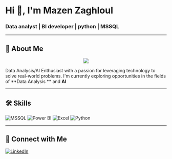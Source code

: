 # Hi 👋, I'm Mazen Zaghloul

### Data analyst | BI developer | python | MSSQL



---

## 🌟 About Me
<p align="center">
  <a href="https://github.com/DenverCoder1/readme-typing-svg"><img src="https://readme-typing-svg.herokuapp.com/?lines=Data%20Analyst;Always%20learning%20new%20things&font=Fira%20Code&center=true&width=440&height=45&color=f75c7e&vCenter=true&size=22"></a>
</p> 

Data Analysis/AI Enthusiast with a passion for leveraging technology to solve real-world problems. I'm currently exploring opportunities in the fields of **Data Analysis ** and **AI**


---


## 🛠️ Skills

![MSSQL](https://img.shields.io/badge/-MSSQL-CC2927?logo=microsoft-sql-server&logoColor=white&style=for-the-badge)
![Power BI](https://img.shields.io/badge/-Power%20BI-F2C811?logo=power-bi&logoColor=black&style=for-the-badge)
![Excel](https://img.shields.io/badge/-Excel-217346?logo=microsoft-excel&logoColor=white&style=for-the-badge)
![Python](https://img.shields.io/badge/-Python-3776AB?logo=python&logoColor=white&style=for-the-badge)




---

## 🔗 Connect with Me

[![LinkedIn](https://img.shields.io/badge/-LinkedIn-0077B5?logo=linkedin&logoColor=white&style=for-the-badge)](https://www.linkedin.com/in/mazen-zaghloul-5287941b7/)










